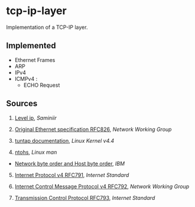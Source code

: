 # tcp-ip-layer
Implementation of a TCP-IP layer.

## Implemented

- Ethernet Frames
- ARP
- IPv4
- ICMPv4 :
  - ECHO Request


## Sources

1. [Level ip](https://github.com/saminiir/level-ip), _Saminiir_

2. [Original Ethernet specification RFC826](https://tools.ietf.org/html/rfc826), _Network Working Group_

3. [tuntap documentation](https://github.com/torvalds/linux/blob/v4.4/Documentation/networking/tuntap.txt), _Linux Kernel v4.4_

4. [ntohs](https://linux.die.net/man/3/ntohs), _Linux man_
  - [Network byte order and Host byte order](https://www.ibm.com/support/knowledgecenter/en/SSB27U_6.4.0/com.ibm.zvm.v640.kiml0/asonetw.htm), _IBM_

5. [Internet Protocol v4 RFC791](https://tools.ietf.org/html/rfc791), _Internet Standard_

6. [Internet Control Message Protocol v4 RFC792](https://www.ietf.org/rfc/rfc792.txt), _Network Working Group_

7. [Transmission Control Protocol RFC793](https://tools.ietf.org/html/rfc793), _Internet Standard_
